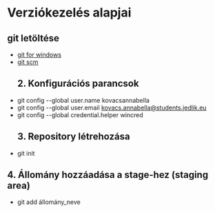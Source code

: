 # Verziókezelés alapjai
## git letöltése
 - [git for windows](https://gitforwindows.org/)
 - [git scm](https://git-scm.com/)
   ## 2. Konfigurációs parancsok
 - git config --global user.name kovacsannabella
 - git config --global user.email kovacs.annabella@students.jedlik.eu
 - git config --global credential.helper wincred
   ## 3. Repository létrehozása
 - git init
  ## 4. Állomány hozzáadása a stage-hez (staging area)
 - git add állomány_neve
